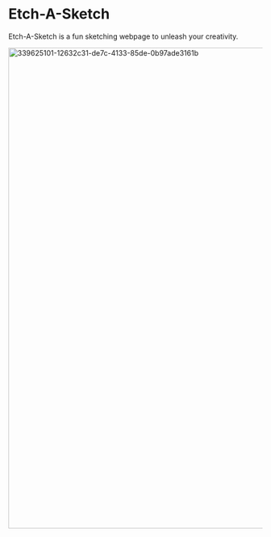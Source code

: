 # Etch-A-Sketch
Etch-A-Sketch is a fun sketching webpage to unleash your creativity.

<img width="1903" height="954" alt="339625101-12632c31-de7c-4133-85de-0b97ade3161b" src="https://github.com/user-attachments/assets/7e3c8147-5c2d-4377-ba8d-6bc9e7dd6d43" />
